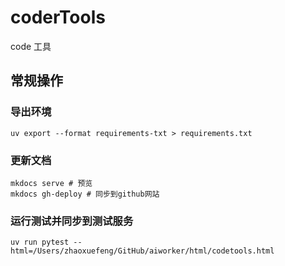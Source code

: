 # coderTools
code 工具


## 常规操作

### 导出环境
```
uv export --format requirements-txt > requirements.txt
```

### 更新文档
```
mkdocs serve # 预览
mkdocs gh-deploy # 同步到github网站
```

### 运行测试并同步到测试服务
```
uv run pytest --html=/Users/zhaoxuefeng/GitHub/aiworker/html/codetools.html
```